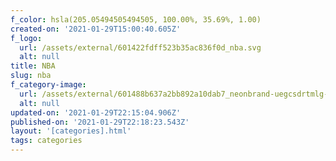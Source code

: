 ```yaml
---
f_color: hsla(205.05494505494505, 100.00%, 35.69%, 1.00)
created-on: '2021-01-29T15:00:40.605Z'
f_logo:
  url: /assets/external/601422fdff523b35ac836f0d_nba.svg
  alt: null
title: NBA
slug: nba
f_category-image:
  url: /assets/external/601488b637a2bb892a10dab7_neonbrand-uegcsdrtmlg-unsplash.jpg
  alt: null
updated-on: '2021-01-29T22:15:04.906Z'
published-on: '2021-01-29T22:18:23.543Z'
layout: '[categories].html'
tags: categories
---
```



